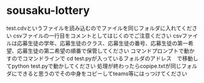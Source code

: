 # sousaku-lottery
test.cdvというファイルを読み込むのでファイルを同じフォルダに入れてください
csvファイルの一行目をコメントとしてはじくのでご注意ください
csvファイルは応募生徒の学年、応募生徒のクラス、応募生徒の番号、応募生徒の第一希望、応募生徒の第二希望の順番で保管してください
コマンドプロンプトで動かすのでコマンドラインで cd test.pyが入っているフォルダのアドレス　で移動してpython test.pyで動かしてください
処理が終わったらcopipe.txtが同じフォルダにできると思うのでその中身をコピーしてteams等にはっつけてください
